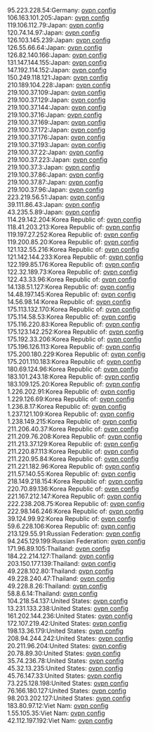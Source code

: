 95.223.228.54:Germany: [ovpn config](vpn/95_223_228_54.ovpn)  
106.163.101.205:Japan: [ovpn config](vpn/106_163_101_205.ovpn)  
119.106.112.79:Japan: [ovpn config](vpn/119_106_112_79.ovpn)  
120.74.14.97:Japan: [ovpn config](vpn/120_74_14_97.ovpn)  
126.103.145.239:Japan: [ovpn config](vpn/126_103_145_239.ovpn)  
126.55.66.64:Japan: [ovpn config](vpn/126_55_66_64.ovpn)  
126.82.140.166:Japan: [ovpn config](vpn/126_82_140_166.ovpn)  
131.147.144.155:Japan: [ovpn config](vpn/131_147_144_155.ovpn)  
147.192.114.152:Japan: [ovpn config](vpn/147_192_114_152.ovpn)  
150.249.118.121:Japan: [ovpn config](vpn/150_249_118_121.ovpn)  
210.189.104.228:Japan: [ovpn config](vpn/210_189_104_228.ovpn)  
219.100.37.109:Japan: [ovpn config](vpn/219_100_37_109.ovpn)  
219.100.37.129:Japan: [ovpn config](vpn/219_100_37_129.ovpn)  
219.100.37.144:Japan: [ovpn config](vpn/219_100_37_144.ovpn)  
219.100.37.16:Japan: [ovpn config](vpn/219_100_37_16.ovpn)  
219.100.37.169:Japan: [ovpn config](vpn/219_100_37_169.ovpn)  
219.100.37.172:Japan: [ovpn config](vpn/219_100_37_172.ovpn)  
219.100.37.176:Japan: [ovpn config](vpn/219_100_37_176.ovpn)  
219.100.37.193:Japan: [ovpn config](vpn/219_100_37_193.ovpn)  
219.100.37.22:Japan: [ovpn config](vpn/219_100_37_22.ovpn)  
219.100.37.223:Japan: [ovpn config](vpn/219_100_37_223.ovpn)  
219.100.37.3:Japan: [ovpn config](vpn/219_100_37_3.ovpn)  
219.100.37.86:Japan: [ovpn config](vpn/219_100_37_86.ovpn)  
219.100.37.87:Japan: [ovpn config](vpn/219_100_37_87.ovpn)  
219.100.37.96:Japan: [ovpn config](vpn/219_100_37_96.ovpn)  
223.219.56.51:Japan: [ovpn config](vpn/223_219_56_51.ovpn)  
39.111.86.43:Japan: [ovpn config](vpn/39_111_86_43.ovpn)  
43.235.5.89:Japan: [ovpn config](vpn/43_235_5_89.ovpn)  
114.29.142.204:Korea Republic of: [ovpn config](vpn/114_29_142_204.ovpn)  
118.41.203.213:Korea Republic of: [ovpn config](vpn/118_41_203_213.ovpn)  
119.197.27.252:Korea Republic of: [ovpn config](vpn/119_197_27_252.ovpn)  
119.200.85.20:Korea Republic of: [ovpn config](vpn/119_200_85_20.ovpn)  
121.132.55.216:Korea Republic of: [ovpn config](vpn/121_132_55_216.ovpn)  
121.142.144.233:Korea Republic of: [ovpn config](vpn/121_142_144_233.ovpn)  
122.199.85.176:Korea Republic of: [ovpn config](vpn/122_199_85_176.ovpn)  
122.32.189.73:Korea Republic of: [ovpn config](vpn/122_32_189_73.ovpn)  
122.43.33.96:Korea Republic of: [ovpn config](vpn/122_43_33_96.ovpn)  
14.138.51.127:Korea Republic of: [ovpn config](vpn/14_138_51_127.ovpn)  
14.48.197.145:Korea Republic of: [ovpn config](vpn/14_48_197_145.ovpn)  
14.56.98.14:Korea Republic of: [ovpn config](vpn/14_56_98_14.ovpn)  
175.113.132.170:Korea Republic of: [ovpn config](vpn/175_113_132_170.ovpn)  
175.114.58.53:Korea Republic of: [ovpn config](vpn/175_114_58_53.ovpn)  
175.116.220.83:Korea Republic of: [ovpn config](vpn/175_116_220_83.ovpn)  
175.123.142.252:Korea Republic of: [ovpn config](vpn/175_123_142_252.ovpn)  
175.192.33.206:Korea Republic of: [ovpn config](vpn/175_192_33_206.ovpn)  
175.196.126.113:Korea Republic of: [ovpn config](vpn/175_196_126_113.ovpn)  
175.200.180.229:Korea Republic of: [ovpn config](vpn/175_200_180_229.ovpn)  
175.201.110.183:Korea Republic of: [ovpn config](vpn/175_201_110_183.ovpn)  
180.69.124.96:Korea Republic of: [ovpn config](vpn/180_69_124_96.ovpn)  
183.101.243.18:Korea Republic of: [ovpn config](vpn/183_101_243_18.ovpn)  
183.109.125.20:Korea Republic of: [ovpn config](vpn/183_109_125_20.ovpn)  
1.226.202.91:Korea Republic of: [ovpn config](vpn/1_226_202_91.ovpn)  
1.229.126.69:Korea Republic of: [ovpn config](vpn/1_229_126_69.ovpn)  
1.236.8.17:Korea Republic of: [ovpn config](vpn/1_236_8_17.ovpn)  
1.237.121.109:Korea Republic of: [ovpn config](vpn/1_237_121_109.ovpn)  
1.238.149.215:Korea Republic of: [ovpn config](vpn/1_238_149_215.ovpn)  
211.206.40.37:Korea Republic of: [ovpn config](vpn/211_206_40_37.ovpn)  
211.209.76.208:Korea Republic of: [ovpn config](vpn/211_209_76_208.ovpn)  
211.213.37.129:Korea Republic of: [ovpn config](vpn/211_213_37_129.ovpn)  
211.220.87.113:Korea Republic of: [ovpn config](vpn/211_220_87_113.ovpn)  
211.220.95.84:Korea Republic of: [ovpn config](vpn/211_220_95_84.ovpn)  
211.221.182.96:Korea Republic of: [ovpn config](vpn/211_221_182_96.ovpn)  
211.57.140.55:Korea Republic of: [ovpn config](vpn/211_57_140_55.ovpn)  
218.149.218.154:Korea Republic of: [ovpn config](vpn/218_149_218_154.ovpn)  
220.70.89.136:Korea Republic of: [ovpn config](vpn/220_70_89_136.ovpn)  
221.167.212.147:Korea Republic of: [ovpn config](vpn/221_167_212_147.ovpn)  
222.238.208.75:Korea Republic of: [ovpn config](vpn/222_238_208_75.ovpn)  
222.98.146.246:Korea Republic of: [ovpn config](vpn/222_98_146_246.ovpn)  
39.124.99.92:Korea Republic of: [ovpn config](vpn/39_124_99_92.ovpn)  
59.6.228.106:Korea Republic of: [ovpn config](vpn/59_6_228_106.ovpn)  
213.129.55.91:Russian Federation: [ovpn config](vpn/213_129_55_91.ovpn)  
94.245.129.199:Russian Federation: [ovpn config](vpn/94_245_129_199.ovpn)  
171.96.89.105:Thailand: [ovpn config](vpn/171_96_89_105.ovpn)  
184.22.214.127:Thailand: [ovpn config](vpn/184_22_214_127.ovpn)  
203.150.177.139:Thailand: [ovpn config](vpn/203_150_177_139.ovpn)  
49.228.102.80:Thailand: [ovpn config](vpn/49_228_102_80.ovpn)  
49.228.240.47:Thailand: [ovpn config](vpn/49_228_240_47.ovpn)  
49.228.8.26:Thailand: [ovpn config](vpn/49_228_8_26.ovpn)  
58.8.6.14:Thailand: [ovpn config](vpn/58_8_6_14.ovpn)  
104.218.54.137:United States: [ovpn config](vpn/104_218_54_137.ovpn)  
13.231.133.238:United States: [ovpn config](vpn/13_231_133_238.ovpn)  
161.202.144.236:United States: [ovpn config](vpn/161_202_144_236.ovpn)  
172.107.219.42:United States: [ovpn config](vpn/172_107_219_42.ovpn)  
198.13.36.179:United States: [ovpn config](vpn/198_13_36_179.ovpn)  
208.94.244.242:United States: [ovpn config](vpn/208_94_244_242.ovpn)  
20.211.96.204:United States: [ovpn config](vpn/20_211_96_204.ovpn)  
20.78.89.30:United States: [ovpn config](vpn/20_78_89_30.ovpn)  
35.74.236.78:United States: [ovpn config](vpn/35_74_236_78.ovpn)  
45.32.13.235:United States: [ovpn config](vpn/45_32_13_235.ovpn)  
45.76.147.33:United States: [ovpn config](vpn/45_76_147_33.ovpn)  
73.225.128.198:United States: [ovpn config](vpn/73_225_128_198.ovpn)  
76.166.180.127:United States: [ovpn config](vpn/76_166_180_127.ovpn)  
98.203.202.127:United States: [ovpn config](vpn/98_203_202_127.ovpn)  
183.80.97.12:Viet Nam: [ovpn config](vpn/183_80_97_12.ovpn)  
1.55.105.35:Viet Nam: [ovpn config](vpn/1_55_105_35.ovpn)  
42.112.197.192:Viet Nam: [ovpn config](vpn/42_112_197_192.ovpn)  
